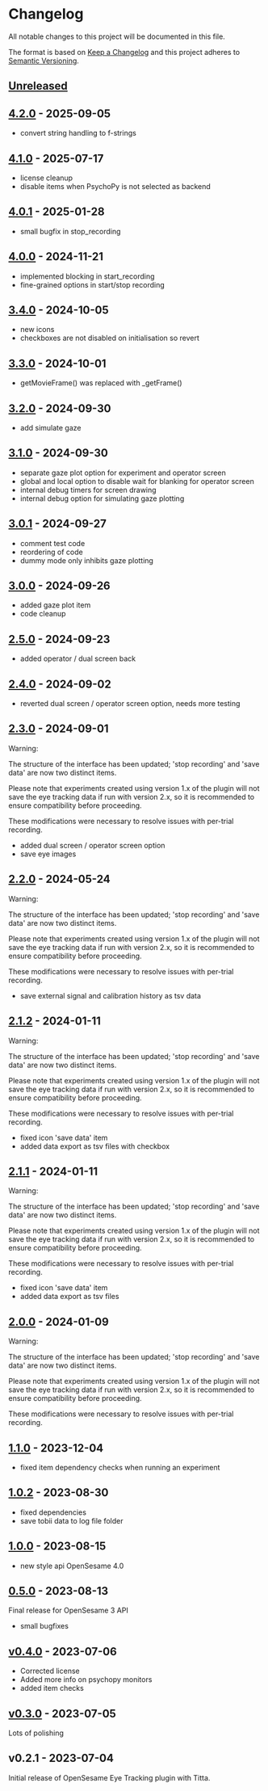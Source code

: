 # Changelog

All notable changes to this project will be documented in this file.

The format is based on [Keep a Changelog](http://keepachangelog.com/en/1.0.0/)
and this project adheres to [Semantic Versioning](http://semver.org/spec/v2.0.0.html).

## [Unreleased]


## [4.2.0] - 2025-09-05

- convert string handling to f-strings

## [4.1.0] - 2025-07-17

- license cleanup
- disable items when PsychoPy is not selected as backend

## [4.0.1] - 2025-01-28

- small bugfix in stop_recording
    
## [4.0.0] - 2024-11-21

- implemented blocking in start_recording
- fine-grained options in start/stop recording
    
## [3.4.0] - 2024-10-05

- new icons
- checkboxes are not disabled on initialisation so revert
    
## [3.3.0] - 2024-10-01

- getMovieFrame() was replaced with \_getFrame()
    
## [3.2.0] - 2024-09-30

- add simulate gaze
    
## [3.1.0] - 2024-09-30

- separate gaze plot option for experiment and operator screen
- global and local option to disable wait for blanking for operator screen
- internal debug timers for screen drawing
- internal debug option for simulating gaze plotting
    
## [3.0.1] - 2024-09-27

- comment test code
- reordering of code
- dummy mode only inhibits gaze plotting
    
## [3.0.0] - 2024-09-26

- added gaze plot item
- code cleanup
    
## [2.5.0] - 2024-09-23

- added operator / dual screen back
    
## [2.4.0] - 2024-09-02

- reverted dual screen / operator screen option, needs more testing
    
## [2.3.0] - 2024-09-01

Warning:

The structure of the interface has been updated; 'stop recording' and 'save data' are now two distinct items.

﻿Please note that experiments created using version 1.x of the plugin will not save the eye tracking data if run with version 2.x, so it is recommended to ensure compatibility before proceeding.

These modifications were necessary to resolve issues with per-trial recording.

- added dual screen / operator screen option
- save eye images
    
## [2.2.0] - 2024-05-24

Warning:

The structure of the interface has been updated; 'stop recording' and 'save data' are now two distinct items.

﻿Please note that experiments created using version 1.x of the plugin will not save the eye tracking data if run with version 2.x, so it is recommended to ensure compatibility before proceeding.

These modifications were necessary to resolve issues with per-trial recording.

- save external signal and calibration history as tsv data
    
## [2.1.2] - 2024-01-11

Warning:

The structure of the interface has been updated; 'stop recording' and 'save data' are now two distinct items.

﻿Please note that experiments created using version 1.x of the plugin will not save the eye tracking data if run with version 2.x, so it is recommended to ensure compatibility before proceeding.

These modifications were necessary to resolve issues with per-trial recording.

- fixed icon 'save data' item
- added data export as tsv files with checkbox
    
## [2.1.1] - 2024-01-11

Warning:

The structure of the interface has been updated; 'stop recording' and 'save data' are now two distinct items.

﻿Please note that experiments created using version 1.x of the plugin will not save the eye tracking data if run with version 2.x, so it is recommended to ensure compatibility before proceeding.

These modifications were necessary to resolve issues with per-trial recording.

- fixed icon 'save data' item
- added data export as tsv files
    
## [2.0.0] - 2024-01-09

Warning:

The structure of the interface has been updated; 'stop recording' and 'save data' are now two distinct items.

﻿Please note that experiments created using version 1.x of the plugin will not save the eye tracking data if run with version 2.x, so it is recommended to ensure compatibility before proceeding.

These modifications were necessary to resolve issues with per-trial recording.
    
## [1.1.0] - 2023-12-04

- fixed item dependency checks when running an experiment
    
## [1.0.2] - 2023-08-30

- fixed dependencies
- save tobii data to log file folder
    
## [1.0.0] - 2023-08-15

- new style api OpenSesame 4.0

    
## [0.5.0] - 2023-08-13

Final release for OpenSesame 3 API

- small bugfixes
    
## [v0.4.0] - 2023-07-06

- Corrected license
-  Added more info on psychopy monitors
- added item checks
    
## [v0.3.0] - 2023-07-05

Lots of polishing

## v0.2.1 - 2023-07-04

Initial release of OpenSesame Eye Tracking plugin with Titta.

[Unreleased]: https://github.com/dev-jam/opensesame-plugin-titta_eyetracking/compare/4.2.0...HEAD
[4.2.0]: https://github.com/dev-jam/opensesame-plugin-titta_eyetracking/compare/4.1.0...4.2.0
[4.1.0]: https://github.com/dev-jam/opensesame-plugin-titta_eyetracking/compare/4.0.1...4.1.0
[4.0.1]: https://github.com/dev-jam/opensesame-plugin-titta_eyetracking/compare/4.0.0...4.0.1
[4.0.0]: https://github.com/dev-jam/opensesame-plugin-titta_eyetracking/compare/3.4.0...4.0.0
[3.4.0]: https://github.com/dev-jam/opensesame-plugin-titta_eyetracking/compare/3.3.0...3.4.0
[3.3.0]: https://github.com/dev-jam/opensesame-plugin-titta_eyetracking/compare/3.2.0...3.3.0
[3.2.0]: https://github.com/dev-jam/opensesame-plugin-titta_eyetracking/compare/3.1.0...3.2.0
[3.1.0]: https://github.com/dev-jam/opensesame-plugin-titta_eyetracking/compare/3.0.1...3.1.0
[3.0.1]: https://github.com/dev-jam/opensesame-plugin-titta_eyetracking/compare/3.0.0...3.0.1
[3.0.0]: https://github.com/dev-jam/opensesame-plugin-titta_eyetracking/compare/2.5.0...3.0.0
[2.5.0]: https://github.com/dev-jam/opensesame-plugin-titta_eyetracking/compare/2.4.0...2.5.0
[2.4.0]: https://github.com/dev-jam/opensesame-plugin-titta_eyetracking/compare/2.3.0...2.4.0
[2.3.0]: https://github.com/dev-jam/opensesame-plugin-titta_eyetracking/compare/2.2.0...2.3.0
[2.2.0]: https://github.com/dev-jam/opensesame-plugin-titta_eyetracking/compare/2.1.2...2.2.0
[2.1.2]: https://github.com/dev-jam/opensesame-plugin-titta_eyetracking/compare/2.1.1...2.1.2
[2.1.1]: https://github.com/dev-jam/opensesame-plugin-titta_eyetracking/compare/2.0.0...2.1.1
[2.0.0]: https://github.com/dev-jam/opensesame-plugin-titta_eyetracking/compare/1.1.0...2.0.0
[1.1.0]: https://github.com/dev-jam/opensesame-plugin-titta_eyetracking/compare/1.0.2...1.1.0
[1.0.2]: https://github.com/dev-jam/opensesame-plugin-titta_eyetracking/compare/1.0.0...1.0.2
[1.0.0]: https://github.com/dev-jam/opensesame-plugin-titta_eyetracking/compare/0.5.0...1.0.0
[0.5.0]: https://github.com/dev-jam/opensesame-plugin-titta_eyetracking/compare/v0.4.0...0.5.0
[v0.4.0]: https://github.com/dev-jam/opensesame-plugin-titta_eyetracking/compare/v0.3.0...v0.4.0
[v0.3.0]: https://github.com/dev-jam/opensesame-plugin-titta_eyetracking/compare/v0.2.1...v0.3.0
